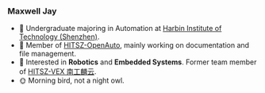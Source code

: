 ### Maxwell Jay

- 🌱 Undergraduate majoring in Automation at [Harbin Institute of Technology (Shenzhen)](https://www.hitsz.edu.cn/).
- 👯 Member of [HITSZ-OpenAuto](https://github.com/HITSZ-OpenAuto), mainly working on documentation and file management.
- 🔭 Interested in **Robotics** and **Embedded Systems**. Former team member of [HITSZ-VEX 南工麟云](https://space.bilibili.com/3493271458285683).
- 🌞 Morning bird, not a night owl.

<!--
**MaxwellJay256/MaxwellJay256** is a ✨ _special_ ✨ repository because its `README.md` (this file) appears on your GitHub profile.

Here are some ideas to get you started:

- 🔭 I’m currently working on ...
- 🌱 I’m currently learning ...
- 👯 I’m looking to collaborate on ...
- 🤔 I’m looking for help with ...
- 💬 Ask me about ...
- 📫 How to reach me: ...
- 😄 Pronouns: ...
- ⚡ Fun fact: ...
-->
